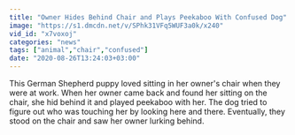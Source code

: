 ```yaml
---
title: "Owner Hides Behind Chair and Plays Peekaboo With Confused Dog"
image: "https://s1.dmcdn.net/v/SPhk31VFq5WUF3a0k/x240"
vid_id: "x7voxoj"
categories: "news"
tags: ["animal","chair","confused"]
date: "2020-08-26T13:24:03+03:00"
---
```

This German Shepherd puppy loved sitting in her owner's chair when they were at work. When her owner came back and found her sitting on the chair, she hid behind it and played peekaboo with her. The dog tried to figure out who was touching her by looking here and there. Eventually, they stood on the chair and saw her owner lurking behind.
